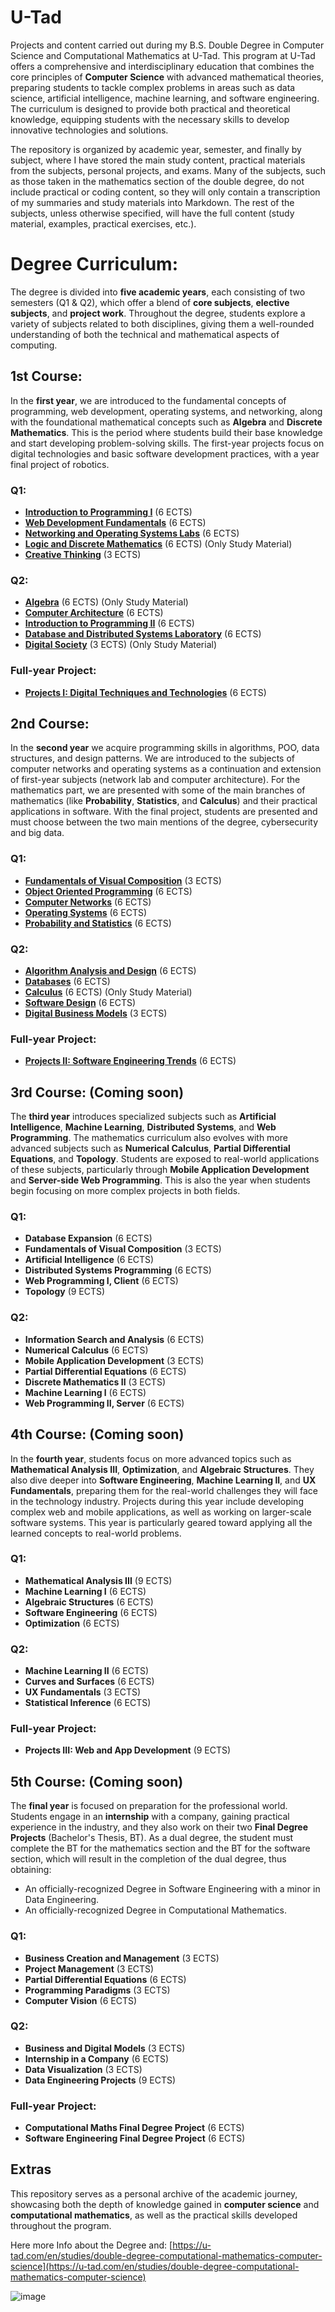 # U-Tad 

Projects and content carried out during my B.S. Double Degree in Computer Science and Computational Mathematics at U-Tad. This program at U-Tad offers a comprehensive and interdisciplinary education that combines the core principles of **Computer Science** with advanced mathematical theories, preparing students to tackle complex problems in areas such as data science, artificial intelligence, machine learning, and software engineering. The curriculum is designed to provide both practical and theoretical knowledge, equipping students with the necessary skills to develop innovative technologies and solutions.

The repository is organized by academic year, semester, and finally by subject, where I have stored the main study content, practical materials from the subjects, personal projects, and exams. Many of the subjects, such as those taken in the mathematics section of the double degree, do not include practical or coding content, so they will only contain a transcription of my summaries and study materials into Markdown. The rest of the subjects, unless otherwise specified, will have the full content (study material, examples, practical exercises, etc.).

# Degree Curriculum:
The degree is divided into **five academic years**, each consisting of two semesters (Q1 & Q2), which offer a blend of **core subjects**, **elective subjects**, and **project work**. Throughout the degree, students explore a variety of subjects related to both disciplines, giving them a well-rounded understanding of both the technical and mathematical aspects of computing.

## 1st Course:
In the **first year**, we are introduced to the fundamental concepts of programming, web development, operating systems, and networking, along with the foundational mathematical concepts such as **Algebra** and **Discrete Mathematics**. This is the period where students build their base knowledge and start developing problem-solving skills. The first-year projects focus on digital technologies and basic software development practices, with a year final project of robotics.


### Q1:
- **[Introduction to Programming I](1st_Course/Q1/Programming_1)** (6 ECTS)
- **[Web Development Fundamentals](1st_Course/Q1/Web_development)** (6 ECTS)
- **[Networking and Operating Systems Labs](1st_Course/Q1/Networks_SO)** (6 ECTS)
- **[Logic and Discrete Mathematics](1st_Course/Q2/Logic_and_discrete_mathematics)** (6 ECTS) (Only Study Material)
- **[Creative Thinking](1st_Course/Q1/Creative_Thinking)** (3 ECTS)

### Q2:
- **[Algebra](1st_Course/Q2/Algebra)** (6 ECTS) (Only Study Material)
- **[Computer Architecture](1st_Course/Q2/Computer_Arch)** (6 ECTS)
- **[Introduction to Programming II](1st_Course/Q2/Programming_2)** (6 ECTS)
- **[Database and Distributed Systems Laboratory](1st_Course/Q2/Databases)** (6 ECTS)
- **[Digital Society](1st_Course/Q2/Databases)** (3 ECTS) (Only Study Material)
  
### Full-year Project: 
- **[Projects I: Digital Techniques and Technologies](1st_Course/Projects_l)** (6 ECTS)

## 2nd Course:
In the **second year** we acquire programming skills in algorithms, POO, data structures, and design patterns. We are introduced to the subjects of computer networks and operating systems as a continuation and extension of first-year subjects (network lab and computer architecture). For the mathematics part, we are presented with some of the main branches of mathematics (like **Probability**, **Statistics**, and **Calculus**) and their practical applications in software. With the final project, students are presented and must choose between the two main mentions of the degree, cybersecurity and big data.

### Q1:
- **[Fundamentals of Visual Composition](2nd_Course/Q1/Fundamentals_of_VC)** (3 ECTS)
- **[Object Oriented Programming](2nd_Course/Q1/POO)** (6 ECTS)
- **[Computer Networks](2nd_Course/Q1/Computer_networks)** (6 ECTS)
- **[Operating Systems](2nd_Course/Q1/Operating_systems)** (6 ECTS)
- **[Probability and Statistics](2nd_Course/Q1/Statistics)** (6 ECTS)

### Q2:
- **[Algorithm Analysis and Design](2nd_Course/Q2/Algorithms)** (6 ECTS)
- **[Databases](2nd_Course/Q2/DataBases)** (6 ECTS)
- **[Calculus](2nd_Course/Q2/Calculus)** (6 ECTS) (Only Study Material)
- **[Software Design](2nd_Course/Q2/Software_Design)** (6 ECTS)
- **[Digital Business Models](Bussiness_and_DM)** (3 ECTS)
  
### Full-year Project: 
- **[Projects II: Software Engineering Trends](2nd_Course/Projects_ll)** (6 ECTS)

## 3rd Course: (Coming soon)
The **third year** introduces specialized subjects such as **Artificial Intelligence**, **Machine Learning**, **Distributed Systems**, and **Web Programming**. The mathematics curriculum also evolves with more advanced subjects such as **Numerical Calculus**, **Partial Differential Equations**, and **Topology**. Students are exposed to real-world applications of these subjects, particularly through **Mobile Application Development** and **Server-side Web Programming**. This is also the year when students begin focusing on more complex projects in both fields.

### Q1:
- **Database Expansion** (6 ECTS)
- **Fundamentals of Visual Composition** (3 ECTS)
- **Artificial Intelligence** (6 ECTS)
- **Distributed Systems Programming** (6 ECTS)
- **Web Programming I, Client** (6 ECTS)
- **Topology** (9 ECTS)

### Q2:
- **Information Search and Analysis** (6 ECTS)
- **Numerical Calculus** (6 ECTS)
- **Mobile Application Development** (3 ECTS)
- **Partial Differential Equations** (6 ECTS)
- **Discrete Mathematics II** (3 ECTS)
- **Machine Learning l** (6 ECTS)
- **Web Programming II, Server** (6 ECTS)

## 4th Course: (Coming soon)
In the **fourth year**, students focus on more advanced topics such as **Mathematical Analysis III**, **Optimization**, and **Algebraic Structures**. They also dive deeper into **Software Engineering**, **Machine Learning ll**, and **UX Fundamentals**, preparing them for the real-world challenges they will face in the technology industry. Projects during this year include developing complex web and mobile applications, as well as working on larger-scale software systems. This year is particularly geared toward applying all the learned concepts to real-world problems.

### Q1:
- **Mathematical Analysis III** (9 ECTS)
- **Machine Learning I** (6 ECTS)
- **Algebraic Structures** (6 ECTS)
- **Software Engineering** (6 ECTS)
- **Optimization** (6 ECTS)

### Q2:
- **Machine Learning II** (6 ECTS)
- **Curves and Surfaces** (6 ECTS)
- **UX Fundamentals** (3 ECTS)
- **Statistical Inference** (6 ECTS)
  
### Full-year Project: 
- **Projects III: Web and App Development** (9 ECTS)

## 5th Course: (Coming soon)
The **final year** is focused on preparation for the professional world. Students engage in an **internship** with a company, gaining practical experience in the industry, and they also work on their two **Final Degree Projects** (Bachelor's Thesis, BT). As a dual degree, the student must complete the BT for the mathematics section and the BT for the software section, which will result in the completion of the dual degree, thus obtaining:
- An officially-recognized Degree in Software Engineering with a minor in Data Engineering.
- An officially-recognized Degree in Computational Mathematics.

### Q1:
- **Business Creation and Management** (3 ECTS)
- **Project Management** (3 ECTS)
- **Partial Differential Equations** (6 ECTS)
- **Programming Paradigms** (3 ECTS)
- **Computer Vision** (6 ECTS)

### Q2:
- **Business and Digital Models** (3 ECTS)
- **Internship in a Company** (6 ECTS)
- **Data Visualization** (3 ECTS)
- **Data Engineering Projects** (9 ECTS)
  
### Full-year Project: 
- **Computational Maths Final Degree Project** (6 ECTS)
- **Software Engineering Final Degree Project** (6 ECTS)

## Extras
This repository serves as a personal archive of the academic journey, showcasing both the depth of knowledge gained in **computer science** and **computational mathematics**, as well as the practical skills developed throughout the program.

Here more Info about the Degree and:
[https://u-tad.com/en/studies/double-degree-computational-mathematics-computer-science](https://u-tad.com/en/studies/double-degree-computational-mathematics-computer-science)

![image](https://github.com/ismaelucky342/U-Tad/assets/153450550/62bc16fd-1d63-401e-962d-b090cad59bdc)
